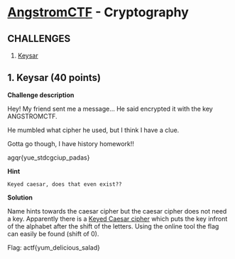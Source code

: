 [AngstromCTF](https://2020.angstromctf.com/challenges) - Cryptography
===============

CHALLENGES
----------------------

1. [ Keysar ](#Keysar)


<a name="Keysar"></a>
## 1. Keysar (40 points)

**Challenge description**

Hey! My friend sent me a message... He said encrypted it with the key ANGSTROMCTF.

He mumbled what cipher he used, but I think I have a clue.

Gotta go though, I have history homework!!

agqr{yue_stdcgciup_padas}

**Hint**

`Keyed caesar, does that even exist??`

**Solution**

Name hints towards the caesar cipher but the caesar cipher does not need a key. Apparently there is a [Keyed Caesar cipher](http://rumkin.com/tools/cipher/caesar-keyed.php) which puts the key infront of the alphabet after the shift of the letters. Using the online tool the flag can easily be found (shift of 0).

Flag: actf{yum_delicious_salad}

